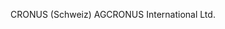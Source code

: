 <span data-ttu-id="a4d31-101">CRONUS (Schweiz) AG</span><span class="sxs-lookup"><span data-stu-id="a4d31-101">CRONUS International Ltd.</span></span>
